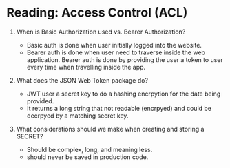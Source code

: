 # Reading: Access Control (ACL)

1. When is Basic Authorization used vs. Bearer Authorization?

   - Basic auth is done when user initially logged into the website.
   - Bearer auth is done when user need to traverse inside the web application. Bearer auth is done by providing the user a token to user every time when travelling inside the app.

2. What does the JSON Web Token package do?
  
   - JWT user a secret key to do a hashing encrpytion for the date being provided.
   - It returns a long string that not readable (encrpyed) and could be decrpyed by a matching secret key.

3. What considerations should we make when creating and storing a SECRET?

   - Should be complex, long, and meaning less.
   - should never be saved in production code.

